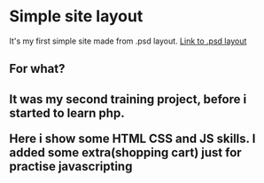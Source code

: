<h1>Simple site layout</h1>
<p>It's my first simple site made from .psd layout. <a href="http://psd-html-css.ru/templates/trekking-store-psd-shablon-dlya-internet-magazina">Link to .psd layout</a></p>

<h2>For what?<h2>
<p>It was my second training project, before i started to learn php.</p>
<p>Here i show some HTML CSS and JS skills. I added some extra(shopping cart) just for practise javascripting</p>

